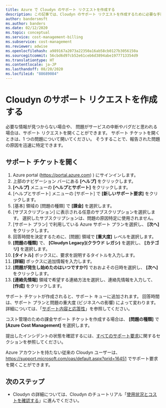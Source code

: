 ```yaml
---
title: Azure で Cloudyn のサポート リクエストを作成する
description: この記事では、Cloudyn のサポート リクエストを作成するために必要な手順について説明します。
author: bandersmsft
ms.author: banders
ms.date: 02/12/2020
ms.topic: conceptual
ms.service: cost-management-billing
ms.subservice: cost-management
ms.reviewer: adwise
ms.openlocfilehash: a989167a2073a22350a16ab58cb0127b3056150a
ms.sourcegitcommit: 56cbd6d97cb52e61ceb6d3894abe1977713354d9
ms.translationtype: HT
ms.contentlocale: ja-JP
ms.lasthandoff: 08/20/2020
ms.locfileid: "88689084"
---
```

# <a name="create-a-support-request-for-cloudyn"></a>Cloudyn のサポート リクエストを作成する

必要な情報が見つからない場合や、 問題がサービスの中断やバグだと思われる場合は、サポート リクエストを開くことができます。 サポート チケットを開くときは、1 つの問題について開いてください。 そうすることで、報告された問題の原因を迅速に特定できます。

## <a name="open-a-support-ticket"></a>サポート チケットを開く

1. Azure portal (https://portal.azure.com) ) にサインインします。
2. 上部のナビゲーション バーにある **[ヘルプ]** をクリックします。
3. **[ヘルプ]** メニューの **[ヘルプとサポート]** をクリックします。
4. [ヘルプとサポート] メニューの [サポート] で **[新しいサポート要求]** をクリックします。
5. [基本] 領域の [問題の種類] で **[課金]** を選択します。
6. [サブスクリプション] に表示される任意のサブスクリプションを選択します。 選択したサブスクリプションは、問題の原因特定に使用されません。
7. [サポート プラン] で利用している Azure サポート プランを選択し、 **[次へ]** をクリックします。  
8. 回答時間を決定するために、[問題] 領域で **[重大度]** レベルを選択します。
9. **[問題の種類]** で、 **[Cloudyn Legacy]\(クラウド レガシ\)** を選択し、 **[カテゴリ]** を選択します。
10. **[タイトル]** ボックスに、要求を説明するタイトルを入力します。
11. **[詳細]** ボックスに追加情報を入力します。
12. **[問題が発生し始めたのはいつですか?]** でおおよその日時を選択し、 **[次へ]** をクリックします。  
14. **[連絡先情報]** 領域で希望する連絡方法を選択し、連絡先情報を入力して、 **[作成]** をクリックします。  

サポート チケットが作成されると、サポート キューに追加されます。 回答時間は、サポート プランと問題の重大度 (ビジネスへの影響) によって変わります。 詳細については、「[サポート内容と応答性](https://azure.microsoft.com/support/plans/response/)」を参照してください。

コスト管理のための課金サポート チケットを作成する場合は、 **[問題の種類]** で **[Azure Cost Management]** を選択します。

提出したインシデントの状態を確認するには、[すべてのサポート要求](../../azure-portal/supportability/how-to-manage-azure-support-request.md#view-support-requests)に関するセクションを参照してください。

Azure アカウントを持たない従来の Cloudyn ユーザーは、 https://support.microsoft.com/oas/default.aspx?prid=16451 でサポート要求を開くことができます。


## <a name="next-steps"></a>次のステップ

- Cloudyn の詳細については、Cloudyn のチュートリアル「[使用状況とコストを確認する](../cloudyn/tutorial-review-usage.md)」に進んでください。
